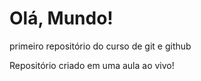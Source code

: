 # Olá, Mundo!
 primeiro repositório do curso de git e github

Repositório criado em uma aula ao vivo!